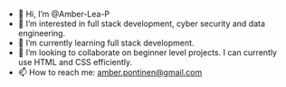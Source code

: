 - 👋 Hi, I’m @Amber-Lea-P
- 👀 I’m interested in full stack development, cyber security and data engineering. 
- 🌱 I’m currently learning full stack development.
- 💞️ I’m looking to collaborate on beginner level projects. I can currently use HTML and CSS efficiently.
- 📫 How to reach me: amber.pontinen@gmail.com



